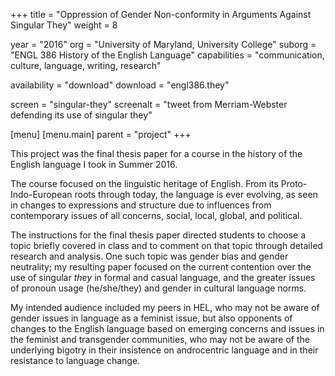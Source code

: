 +++
title = "Oppression of Gender Non-conformity in Arguments Against Singular They"
weight = 8

year = "2016"
org = "University of Maryland, University College"
suborg = "ENGL 386 History of the English Language"
capabilities = "communication, culture, language, writing, research"

availability = "download"
download = "engl386.they"

screen = "singular-they"
screenalt = "tweet from Merriam-Webster defending its use of singular they"

[menu]
[menu.main]
parent = "project"
+++

This project was the final thesis paper for a course in the history of the English language I took in Summer 2016.

The course focused on the linguistic heritage of English. From its Proto-Indo-European roots through today, the language is ever evolving, as seen in changes to expressions and structure due to influences from contemporary issues of all concerns, social, local, global, and political.

The instructions for the final thesis paper directed students to choose a topic briefly covered in class and to comment on that topic through detailed research and analysis. One such topic was gender bias and gender neutrality; my resulting paper focused on the current contention over the use of singular _they_ in formal and casual language, and the greater issues of pronoun usage (he/she/they) and gender in cultural language norms.

My intended audience included my peers in HEL, who may not be aware of gender issues in language as a feminist issue, but also opponents of changes to the English language based on emerging concerns and issues in the feminist and transgender communities, who may not be aware of the underlying bigotry in their insistence on androcentric language and in their resistance to language change.